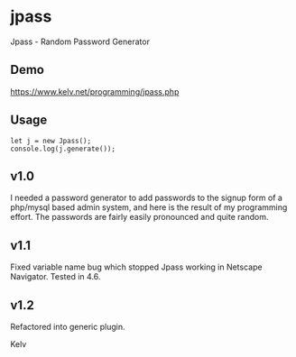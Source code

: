 # jpass

Jpass - Random Password Generator 

Demo
----
https://www.kelv.net/programming/jpass.php

Usage
-----
```
let j = new Jpass();
console.log(j.generate());
```

v1.0
----
I needed a password generator to add passwords to the signup form of a php/mysql based admin 
system, and here is the result of my programming effort. The passwords are fairly easily 
pronounced and quite random.

v1.1
----
Fixed variable name bug which stopped Jpass working in Netscape Navigator. Tested in 4.6.

v1.2
----
Refactored into generic plugin.

Kelv

